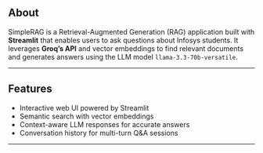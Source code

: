 ## About

SimpleRAG is a Retrieval-Augmented Generation (RAG) application built with **Streamlit** that enables users to ask questions about Infosys students. It leverages **Groq’s API** and vector embeddings to find relevant documents and generates answers using the LLM model `llama-3.3-70b-versatile`.

---

## Features

- Interactive web UI powered by Streamlit  
- Semantic search with vector embeddings  
- Context-aware LLM responses for accurate answers  
- Conversation history for multi-turn Q&A sessions  

---